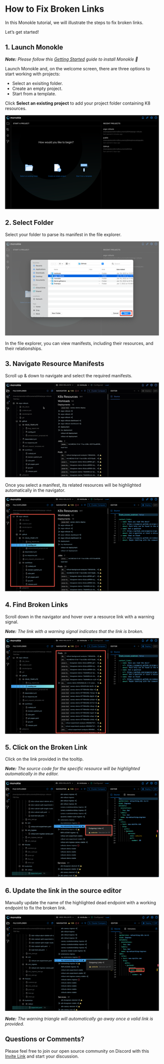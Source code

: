 # How to Fix Broken Links

In this Monokle tutorial, we will illustrate the steps to fix broken links. 

Let’s get started!

## **1. Launch Monokle**

<em>**Note:** Please follow this [Getting Started](../getting-started.md) guide to install Monokle 🚀</em>

Launch Monokle and, on the welcome screen, there are three options to start working with projects:

 - Select an exisiting folder.
 - Create an empty project.
 - Start from a template.
 
 Click **Select an existing project** to add your project folder containing K8 resources. 


![Image 1](img/image-1-1.6.0.png)

## **2. Select Folder**

Select your folder to parse its manifest in the file explorer. 

![Image 2](img/image-2-1.6.0.png)

In the file explorer, you can view manifests, including their resources, and their relationships.

## **3. Navigate Resource Manifests**

Scroll up & down to navigate and select the required manifests. 

![Image 3](img/imaged-3-1.6.0.gif)

Once you select a manifest, its related resources will be highlighted automatically in the navigator. 

![Image 4](img/imaged-4-1.6.0.png)

## **4. Find Broken Links**

Scroll down in the navigator and hover over a resource link with a warning signal.

<em>**Note:** The link with a warning signal indicates that the link is broken.</em>  

![Image 5](img/imaged-5-1.6.0.png)

## **5. Click on the Broken Link**

Click on the link provided in the tooltip.

<em>**Note:**  The source code for the specific resource will be highlighted automatically in the editor.</em> 

![Image 6](img/imaged-6-1.6.0.png)

## **6. Update the link in the source editor**

Manually update the name of the highlighted dead endpoint with a working endpoint to fix the broken link. 

![Image 7](img/imaged-7-1.6.0.png)

<em>**Note:** The warning triangle will automatically go away once a valid link is provided.</em>

## **Questions or Comments?**

Please feel free to join our open source community on Discord with this [Invite Link](https://discord.gg/6zupCZFQbe) and start your discussion. 







